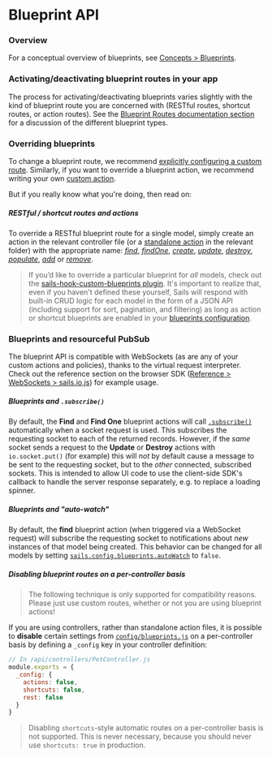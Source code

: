 # Blueprint API

### Overview

For a conceptual overview of blueprints, see [Concepts > Blueprints](https://sailsjs.com/documentation/concepts/blueprints).

### Activating/deactivating blueprint routes in your app

The process for activating/deactivating blueprints varies slightly with the kind of blueprint route you are concerned with (RESTful routes, shortcut routes, or action routes).  See the [Blueprint Routes documentation section](https://sailsjs.com/documentation/concepts/blueprints?blueprint-routes) for a discussion of the different blueprint types.


### Overriding blueprints

To change a blueprint route, we recommend [explicitly configuring a custom route](https://sailsjs.com/documentation/concepts/routes/custom-routes).  Similarly, if you want to override a blueprint action, we recommend writing your own [custom action](https://sailsjs.com/documentation/concepts/actions-and-controllers). 

But if you really know what you're doing, then read on:

##### RESTful / shortcut routes and actions

To override a RESTful blueprint route for a single model, simply create an action in the relevant controller file (or a [standalone action](https://sailsjs.com/documentation/concepts/actions-and-controllers#?standalone-actions) in the relevant folder) with the appropriate name: [_find_](https://sailsjs.com/documentation/reference/blueprint-api/find-where), [_findOne_](https://sailsjs.com/documentation/reference/blueprint-api/find-one), [_create_](https://sailsjs.com/documentation/reference/blueprint-api/create), [_update_](https://sailsjs.com/documentation/reference/blueprint-api/update), [_destroy_](https://sailsjs.com/documentation/reference/blueprint-api/destroy), [_populate_](https://sailsjs.com/documentation/reference/blueprint-api/populate), [_add_](https://sailsjs.com/documentation/reference/blueprint-api/add) or [_remove_](https://sailsjs.com/documentation/reference/blueprint-api/remove).

> If you&rsquo;d like to override a particular blueprint for _all_ models, check out the <a href="https://www.npmjs.com/package/sails-hook-custom-blueprints" target="_blank">sails-hook-custom-blueprints plugin</a>.
> It's important to realize that, even if you haven't defined these yourself, Sails will respond with built-in CRUD logic for each model in the form of a JSON API (including support for sort, pagination, and filtering) as long as action or shortcut blueprints are enabled in your [blueprints configuration](https://sailsjs.com/documentation/reference/configuration/sails-config-blueprints).


### Blueprints and resourceful PubSub

The blueprint API is compatible with WebSockets (as are any of your custom actions and policies), thanks to the virtual request interpreter.  Check out the reference section on the browser SDK ([Reference > WebSockets > sails.io.js](https://sailsjs.com/documentation/reference/web-sockets/socket-client)) for example usage.

##### Blueprints and `.subscribe()`

By default, the **Find** and **Find One** blueprint actions will call [`.subscribe()`](https://sailsjs.com/documentation/reference/web-sockets/resourceful-pub-sub/subscribe) automatically when a socket request is used. This subscribes the requesting socket to each of the returned records.  However, if the _same_ socket sends a request to the **Update** or **Destroy** actions with `io.socket.put()` (for example) this will *not* by default cause a message to be sent to the requesting socket, but to the *other* connected, subscribed sockets.  This is intended to allow UI code to use the client-side SDK's callback to handle the server response separately, e.g. to replace a loading spinner.


##### Blueprints and "auto-watch"

By default, the **find** blueprint action (when triggered via a WebSocket request) will subscribe the requesting socket to notifications about _new_ instances of that model being created.  This behavior can be changed for all models by setting [`sails.config.blueprints.autoWatch`](https://sailsjs.com/documentation/reference/configuration/sails-config-blueprints) to `false`.


##### Disabling blueprint routes on a per-controller basis

> The following technique is only supported for compatibility reasons.  Please just use custom routes, whether or not you are using blueprint actions!

If you are using controllers, rather than standalone action files, it is possible to **disable** certain settings from [`config/blueprints.js`](https://sailsjs.com/documentation/anatomy/my-app/config/blueprints-js) on a per-controller basis by defining a `_config` key in your controller definition:

```javascript
// In /api/controllers/PetController.js
module.exports = {
  _config: {
    actions: false,
    shortcuts: false,
    rest: false
  }
}
```

> Disabling `shortcuts`-style automatic routes on a per-controller basis is not supported.  This is never necessary, because you should never use `shortcuts: true` in production.



<docmeta name="displayName" value="Blueprint API">
